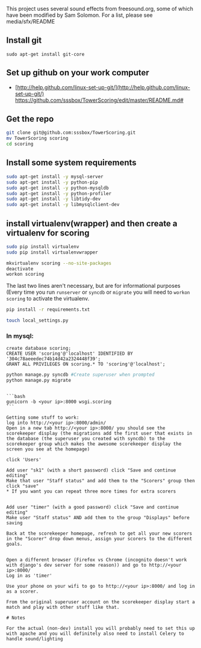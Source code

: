 This project uses several sound effects from freesound.org, some of which have been modified by Sam Solomon. For a list, please see media/sfx/README

## Install git

`sudo apt-get install git-core`

## Set up github on your work computer 

* [http://help.github.com/linux-set-up-git/](http://help.github.com/linux-set-up-git/)
https://github.com/sssbox/TowerScoring/edit/master/README.md#

## Get the repo

```bash
git clone git@github.com:sssbox/TowerScoring.git
mv TowerScoring scoring
cd scoring
```

## Install some system requirements

```bash
sudo apt-get install -y mysql-server
sudo apt-get install -y python-pip
sudo apt-get install -y python-mysqldb
sudo apt-get install -y python-profiler
sudo apt-get install -y libtidy-dev
sudo apt-get install -y libmysqlclient-dev
```

## install virtualenv(wrapper) and then create a virtualenv for scoring

```bash
sudo pip install virtualenv
sudo pip install virtualenvwrapper

mkvirtualenv scoring --no-site-packages
deactivate
workon scoring
```
The last two lines aren't necessary, but are for informational purposes (Every time you run `runserver` or `syncdb` or `migrate` you will need to `workon scoring` to activate the virtualenv.


```bash
pip install -r requirements.txt

touch local_settings.py
```

### In mysql:

```mysql
create database scoring;
CREATE USER 'scoring'@'localhost' IDENTIFIED BY '304c78aeeedec74b14d42a2324448f39';
GRANT ALL PRIVILEGES ON scoring.* TO 'scoring'@'localhost';
```

```bash
python manage.py syncdb #Create superuser when prompted
python manage.py migrate
```

~~~ Optionally you may add things to local_settings.py file to override settings locally--this does not get tracked so they will only effect your install.

```bash
gunicorn -b <your ip>:8000 wsgi.scoring
```

Getting some stuff to work:
log into http://<your ip>:8000/admin/
Open in a new tab http://<your ip>:8000/ you should see the scorekeeper display (the migrations add the first user that exists in the database (the superuser you created with syncdb) to the scorekeeper group which makes the awesome scorekeeper display the screen you see at the homepage)

click 'Users'

Add user "sk1" (with a short password) click "Save and continue editing"
Make that user "Staff status" and add them to the "Scorers" group then click "save"
* If you want you can repeat three more times for extra scorers


Add user "timer" (with a good password) click "Save and continue editing"
Make user "Staff status" AND add them to the group "Displays" before saving

Back at the scorekeeper homepage, refresh to get all your new scorers in the "Scorer" drop down menus, assign your scorers to the different goals.


Open a different browser (Firefox vs Chrome (incognito doesn't work with django's dev server for some reason)) and go to http://<your ip>:8000/
Log in as 'timer'

Use your phone on your wifi to go to http://<your ip>:8000/ and log in as a scorer.

From the original superuser account on the scorekeeper display start a match and play with other stuff like that.

# Notes

For the actual (non-dev) install you will probably need to set this up with apache and you will definitely also need to install Celery to handle sound/lighting

